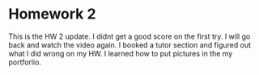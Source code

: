 # Homework 2
This is the HW 2 update. I didnt get a good score on the first try. 
I will go back and watch the video again. 
I booked a tutor section and figured out what I did wrong on my HW. 
I learned how to put pictures in the my portforlio. 

